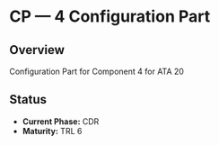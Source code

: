 # CP — 4 Configuration Part

## Overview
Configuration Part for Component 4 for ATA 20

## Status
- **Current Phase:** CDR
- **Maturity:** TRL 6
